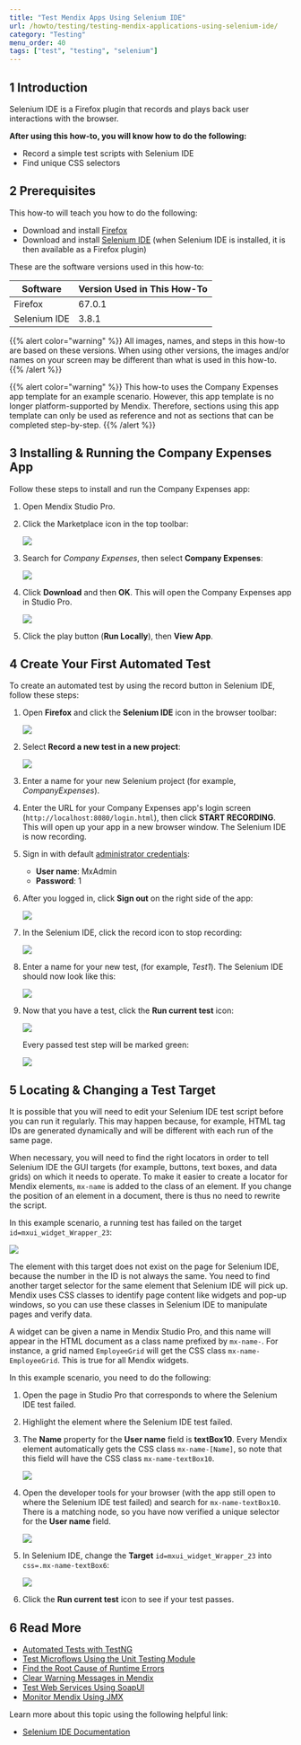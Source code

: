 ```yaml
---
title: "Test Mendix Apps Using Selenium IDE"
url: /howto/testing/testing-mendix-applications-using-selenium-ide/
category: "Testing"
menu_order: 40
tags: ["test", "testing", "selenium"]
---
```


## 1 Introduction

Selenium IDE is a Firefox plugin that records and plays back user interactions with the browser. 

**After using this how-to, you will know how to do the following:**

* Record a simple test scripts with Selenium IDE
* Find unique CSS selectors

## 2 Prerequisites

This how-to will teach you how to do the following:

* Download and install [Firefox](https://www.mozilla.org/nl/firefox/new/)
* Download and install [Selenium IDE](https://addons.mozilla.org/en-US/firefox/addon/selenium-ide/) (when Selenium IDE is installed, it is then available as a Firefox plugin)

These are the software versions used in this how-to:

| Software | Version Used in This How-To |
| --- | --- |
| Firefox | 67.0.1 |
| Selenium IDE | 3.8.1 |

{{% alert color="warning" %}}
All images, names, and steps in this how-to are based on these versions. When using other versions, the images and/or names on your screen may be different than what is used in this how-to.
{{% /alert %}}

{{% alert color="warning" %}}
This how-to uses the Company Expenses app template for an example scenario. However, this app template is no longer platform-supported by Mendix. Therefore, sections using this app template can only be used as reference and not as sections that can be completed step-by-step.
{{% /alert %}}

## 3 Installing & Running the Company Expenses App

Follow these steps to install and run the Company Expenses app:

1. Open Mendix Studio Pro.
2.  Click the Marketplace icon in the top toolbar:

	![](/attachments/howto/testing/testing-mendix-applications-using-selenium-ide/app-store.png)

3.  Search for *Company Expenses*, then select **Company Expenses**:

	![](/attachments/howto/testing/testing-mendix-applications-using-selenium-ide/company-ex.png)

4.  Click **Download** and then **OK**. This will open the Company Expenses app in Studio Pro.

	![](/attachments/howto/testing/testing-mendix-applications-using-selenium-ide/download.png)

5. Click the play button (**Run Locally**), then **View App**.

## 4 Create Your First Automated Test

To create an automated test by using the record button in Selenium IDE, follow these steps:

1.  Open **Firefox** and click the **Selenium IDE** icon in the browser toolbar:

	![](/attachments/howto/testing/testing-mendix-applications-using-selenium-ide/icon.png)

2.  Select **Record a new test in a new project**:

	![](/attachments/howto/testing/testing-mendix-applications-using-selenium-ide/sel-menu.png)

3. Enter a name for your new Selenium project (for example, *CompanyExpenses*).
4. Enter the URL for your Company Expenses app's login screen (`http://localhost:8080/login.html`), then click **START RECORDING**. This will open up your app in a new browser window. The Selenium IDE is now recording.
5.  Sign in with default [administrator credentials](/refguide/administrator/#administrator-properties): 
	* **User name**: MxAdmin
	* **Password**: 1
	
6.  After you logged in, click **Sign out** on the right side of the app:

	![](/attachments/howto/testing/testing-mendix-applications-using-selenium-ide/sign-out.png)

7.  In the Selenium IDE, click the record icon to stop recording: 

	![](/attachments/howto/testing/testing-mendix-applications-using-selenium-ide/record.png)

8.  Enter a name for your new test, (for example, *Test1*). The Selenium IDE should now look like this:

	![](/attachments/howto/testing/testing-mendix-applications-using-selenium-ide/after-test.png)

7.  Now that you have a test, click the **Run current test** icon:

	![](/attachments/howto/testing/testing-mendix-applications-using-selenium-ide/run-current-test.png)

	Every passed test step will be marked green:

	![](/attachments/howto/testing/testing-mendix-applications-using-selenium-ide/green-test.png)

## 5  Locating  & Changing a Test Target

It is possible that you will need to edit your Selenium IDE test script before you can run it regularly. This may happen because, for example, HTML tag IDs are generated dynamically and will be different with each run of the same page.

When necessary, you will need to find the right locators in order to tell Selenium IDE the GUI targets (for example, buttons, text boxes, and data grids) on which it needs to operate. To make it easier to create a locator for Mendix elements, `mx-name` is added to the class of an element. If you change the position of an element in a document, there is thus no need to rewrite the script.

In this example scenario, a running test has failed on the target `id=mxui_widget_Wrapper_23`:

![](/attachments/howto/testing/testing-mendix-applications-using-selenium-ide/fail.png)

The element with this target does not exist on the page for Selenium IDE, because the number in the ID is not always the same. You need to find another target selector for the same element that Selenium IDE will pick up. Mendix uses CSS classes to identify page content like widgets and pop-up windows, so you can use these classes in Selenium IDE to manipulate pages and verify data. 

A widget can be given a name in Mendix Studio Pro, and this name will appear in the HTML document as a class name prefixed by `mx-name-`. For instance, a grid named `EmployeeGrid` will get the CSS class `mx-name-EmployeeGrid`. This is true for all Mendix widgets.

In this example scenario, you need to do the following:

1. Open the page in Studio Pro that corresponds to where the Selenium IDE test failed.
2. Highlight the element where the Selenium IDE test failed.
2. The **Name** property for the **User name** field is **textBox10**. Every Mendix element automatically gets the CSS class `mx-name-[Name]`, so note that this field will have the CSS class `mx-name-textBox10`.

	![](/attachments/howto/testing/testing-mendix-applications-using-selenium-ide/name.png)

4. Open the developer tools for your browser (with the app still open to where the Selenium IDE test failed) and search for `mx-name-textBox10`. There is a matching node, so you have now verified a unique selector for the **User name** field.

	![](/attachments/howto/testing/testing-mendix-applications-using-selenium-ide/inspector.png)

5. In Selenium IDE, change the **Target** `id=mxui_widget_Wrapper_23` into `css=.mx-name-textBox6`: 

	![](/attachments/howto/testing/testing-mendix-applications-using-selenium-ide/change.png)

6. Click the **Run current test** icon to see if your test passes. 

## 6 Read More

* [Automated Tests with TestNG](/howto/testing/create-automated-tests-with-testng/)
* [Test Microflows Using the Unit Testing Module](/howto/testing/testing-microflows-using-the-unittesting-module/)
* [Find the Root Cause of Runtime Errors](/howto/monitoring-troubleshooting/finding-the-root-cause-of-runtime-errors/)
* [Clear Warning Messages in Mendix](/howto/monitoring-troubleshooting/clear-warning-messages/)
* [Test Web Services Using SoapUI](/howto/testing/testing-web-services-using-soapui/)
* [Monitor Mendix Using JMX](/howto/monitoring-troubleshooting/monitoring-mendix-using-jmx/)

Learn more about this topic using the following helpful link:

* [Selenium IDE Documentation](http://docs.seleniumhq.org/docs/02_selenium_ide.jsp)
